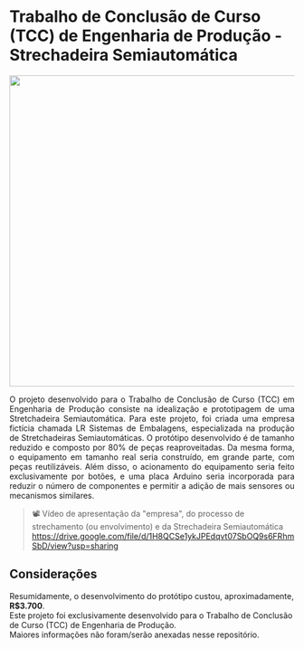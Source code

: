 # Trabalho de Conclusão de Curso (TCC) de Engenharia de Produção - Strechadeira Semiautomática

<p align="center"><img src="https://i.postimg.cc/tCXR6gmM/stesm.png" width="550"></p>

<p align="justify">O projeto desenvolvido para o Trabalho de Conclusão de Curso (TCC) em Engenharia de Produção consiste na idealização e prototipagem de uma Stretchadeira Semiautomática. Para este projeto, foi criada uma empresa fictícia chamada LR Sistemas de Embalagens, especializada na produção de Stretchadeiras Semiautomáticas. O protótipo desenvolvido é de tamanho reduzido e composto por 80% de peças reaproveitadas. Da mesma forma, o equipamento em tamanho real seria construído, em grande parte, com peças reutilizáveis. Além disso, o acionamento do equipamento seria feito exclusivamente por botões, e uma placa Arduino seria incorporada para reduzir o número de componentes e permitir a adição de mais sensores ou mecanismos similares.</p>

> 📽️ Vídeo de apresentação da "empresa", do processo de strechamento (ou envolvimento) e da Strechadeira Semiautomática
> https://drive.google.com/file/d/1H8QCSe1ykJPEdqvt07SbOQ9s6FRhmSbD/view?usp=sharing

## Considerações

Resumidamente, o desenvolvimento do protótipo custou, aproximadamente, **R$3.700**.  
Este projeto foi exclusivamente desenvolvido para o Trabalho de Conclusão de Curso (TCC) de Engenharia de Produção.  
Maiores informações não foram/serão anexadas nesse repositório.

